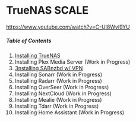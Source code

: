 # TrueNAS SCALE
https://www.youtube.com/watch?v=C-UI8Wvl9YU

##### Table of Contents
1. [Installing TrueNAS](1.%20Installing%20TrueNAS%20Scale.md)
2. Installing Plex Media Server (Work in Progress)
3. [3nstalling SABnzbd w/ VPN](2.%20Installing%20SABnzbd%20&%20VPN.md)
4. Installing Sonarr (Work in Progress)
5. Installing Radarr (Work in Progress)
6. Installing OverSeer (Work in Progress)
7. Installing NextCloud (Work in Progress)
8. Installing Mealie (Work in Progress)
9. Installing Tdarr (Work in Progress)
10. Installing Home Assistant (Work in Progress)

